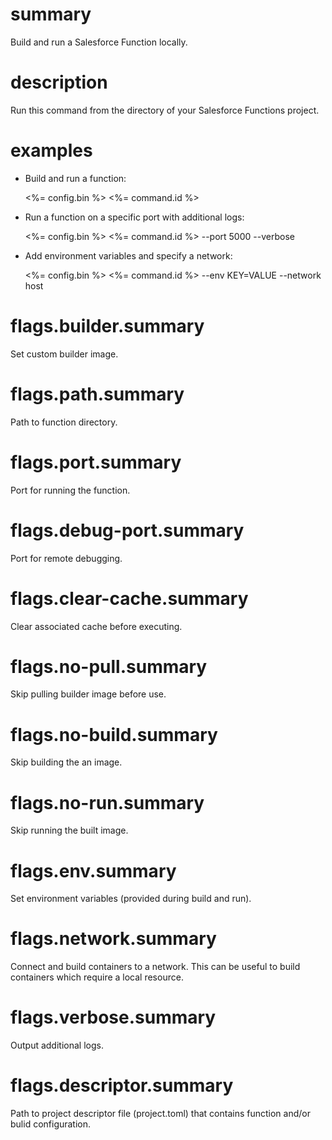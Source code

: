 # summary

Build and run a Salesforce Function locally.

# description

Run this command from the directory of your Salesforce Functions project.

# examples

- Build and run a function:

  <%= config.bin %> <%= command.id %>

- Run a function on a specific port with additional logs:

  <%= config.bin %> <%= command.id %> --port 5000 --verbose

- Add environment variables and specify a network:

  <%= config.bin %> <%= command.id %> --env KEY=VALUE --network host

# flags.builder.summary

Set custom builder image.

# flags.path.summary

Path to function directory.

# flags.port.summary

Port for running the function.

# flags.debug-port.summary

Port for remote debugging.

# flags.clear-cache.summary

Clear associated cache before executing.

# flags.no-pull.summary

Skip pulling builder image before use.

# flags.no-build.summary

Skip building the an image.

# flags.no-run.summary

Skip running the built image.

# flags.env.summary

Set environment variables (provided during build and run).

# flags.network.summary

Connect and build containers to a network. This can be useful to build containers which require a local resource.

# flags.verbose.summary

Output additional logs.

# flags.descriptor.summary

Path to project descriptor file (project.toml) that contains function and/or bulid configuration.

